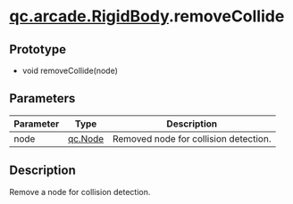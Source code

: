 # [qc.arcade.RigidBody](../RigidBody.md).removeCollide

## Prototype
* void removeCollide(node)

## Parameters
| Parameter | Type | Description |
| ------------- | ------------- | -------------|
| node | [qc.Node](../../../gameobject/CNode.md) | Removed node for collision detection. |

## Description
Remove a node for collision detection. 

